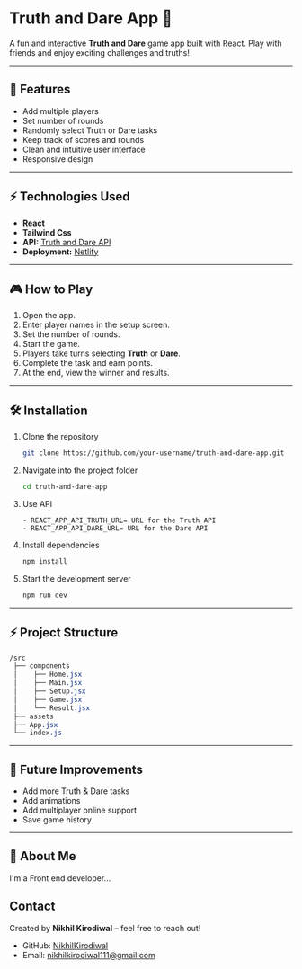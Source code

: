 # Truth and Dare App 🎲

A fun and interactive **Truth and Dare** game app built with React. Play with friends and enjoy exciting challenges and truths!

---

## 🚀 Features

- Add multiple players  
- Set number of rounds  
- Randomly select Truth or Dare tasks  
- Keep track of scores and rounds  
- Clean and intuitive user interface  
- Responsive design  

---

## ⚡ Technologies Used

- **React**    
- **Tailwind Css**
- **API:** [Truth and Dare API](https://docs.truthordarebot.xyz/api-docs)
- **Deployment:** [Netlify](https://truth-and-dare-web-app.netlify.app)

---

## 🎮 How to Play

1. Open the app.  
2. Enter player names in the setup screen.  
3. Set the number of rounds.  
4. Start the game.  
5. Players take turns selecting **Truth** or **Dare**.  
6. Complete the task and earn points.  
7. At the end, view the winner and results.  

---

## 🛠️ Installation

1. Clone the repository  
   ```bash
   git clone https://github.com/your-username/truth-and-dare-app.git
2. Navigate into the project folder
   ```bash
   cd truth-and-dare-app
3. Use API
   ```
   - REACT_APP_API_TRUTH_URL= URL for the Truth API
   - REACT_APP_API_DARE_URL= URL for the Dare API

4. Install dependencies
   ```bash
   npm install
5. Start the development server
   ```bash
   npm run dev

---

## ⚡ Project Structure
   ```css
   /src
    ├── components
    │    ├── Home.jsx
    │    ├── Main.jsx
    │    ├── Setup.jsx
    │    ├── Game.jsx
    │    └── Result.jsx
    ├── assets
    ├── App.jsx
    └── index.js
   ```

---

## 🎯 Future Improvements

- Add more Truth & Dare tasks
- Add animations
- Add multiplayer online support
- Save game history

---

## 🚀 About Me
I'm a Front end developer...

## Contact

Created by **Nikhil Kirodiwal** – feel free to reach out!
- GitHub: [NikhilKirodiwal](https://github.com/nikhilkirodiwal)
- Email: nikhilkirodiwal111@gmail.com
